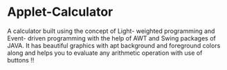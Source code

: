 # Applet-Calculator
A calculator built using the concept of Light- weighted programming and Event- driven programming with the help of AWT and Swing packages of JAVA. It has beautiful graphics with apt background and foreground colors along and helps you to evaluate any arithmetic operation with use of buttons !!
